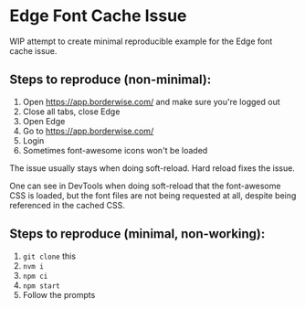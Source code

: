 # Edge Font Cache Issue

WIP attempt to create minimal reproducible example for the Edge font cache issue.

## Steps to reproduce (non-minimal):

1. Open https://app.borderwise.com/ and make sure you're logged out
1. Close all tabs, close Edge
1. Open Edge
1. Go to https://app.borderwise.com/
1. Login
1. Sometimes font-awesome icons won't be loaded

The issue usually stays when doing soft-reload. Hard reload fixes the issue.

One can see in DevTools when doing soft-reload that the font-awesome CSS is loaded, but the font files are not being requested at all, despite being referenced in the cached CSS.

## Steps to reproduce (minimal, non-working):

1. `git clone` this
1. `nvm i`
1. `npm ci`
1. `npm start`
1. Follow the prompts
